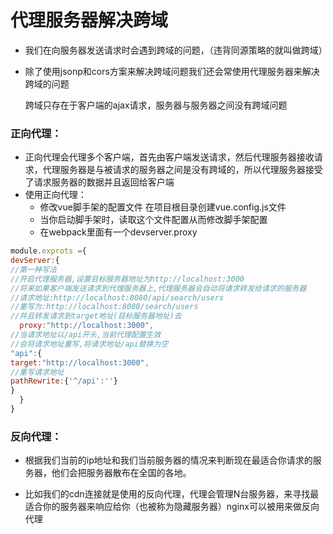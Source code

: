 # 代理服务器解决跨域

- 我们在向服务器发送请求时会遇到跨域的问题，（违背同源策略的就叫做跨域）

- 除了使用jsonp和cors方案来解决跨域问题我们还会常使用代理服务器来解决跨域的问题

  跨域只存在于客户端的ajax请求，服务器与服务器之间没有跨域问题

### 正向代理：

- 正向代理会代理多个客户端，首先由客户端发送请求，然后代理服务器接收请求，代理服务器是与被请求的服务器之间是没有跨域的，所以代理服务器接受了请求服务器的数据并且返回给客户端
- 使用正向代理：
  - 修改vue脚手架的配置文件 在项目根目录创建vue.config.js文件
  - 当你启动脚手架时，读取这个文件配置从而修改脚手架配置
  - 在webpack里面有一个devserver.proxy

```js
module.exprots ={
devServer:{
//第一种写法
//开启代理服务器,设置目标服务器地址为http://localhost:3000
//将来如果客户端发送请求到代理服务器上,代理服务器会自动将请求转发给请求的服务器
//请求地址:http://localhost:8080/api/search/users
//重写为:http://localhost:8080/search/users
//并且转发请求到target地址(目标服务器地址)去
  proxy:"http://localhost:3000",
//当请求地址以/api开头,当前代理配置生效
//会将请求地址重写,将请求地址/api替换为空
"api":{
target:"http://localhost:3000",
//重写请求地址
pathRewrite:{'^/api':''}
}
  }
}
```



### 反向代理：

- 根据我们当前的ip地址和我们当前服务器的情况来判断现在最适合你请求的服务器，他们会把服务器散布在全国的各地。

- 比如我们的cdn连接就是使用的反向代理，代理会管理N台服务器，来寻找最适合你的服务器来响应给你（也被称为隐藏服务器）nginx可以被用来做反向代理

  

  

